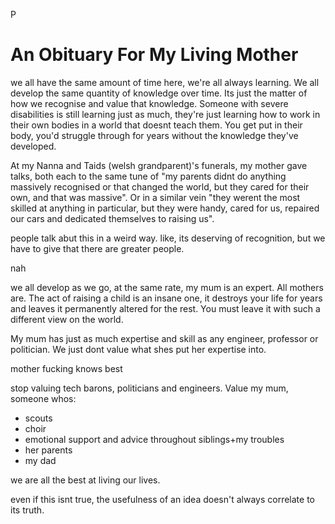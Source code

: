 P

# An Obituary For My Living Mother

we all have the same amount of time here, we're all always learning. We all develop the same quantity of knowledge over time. Its just the matter of how we recognise and value that knowledge. Someone with severe disabilities is still learning just as much, they're just learning how to work in their own bodies in a world that doesnt teach them. You get put in their body, you'd struggle through for years without the knowledge they've developed.

At my Nanna and Taids (welsh grandparent)'s funerals, my mother gave talks, both each to the same tune of "my parents didnt do anything massively recognised or that changed the world, but they cared for their own, and that was massive". Or in a similar vein "they werent the most skilled at anything in particular, but they were handy, cared for us, repaired our cars and dedicated themselves to raising us". 

people talk abut this in a weird way. like, its deserving of recognition, but we have to give that there are greater people.

nah

we all develop as we go, at the same rate, my mum is an expert. All mothers are. The act of raising a child is an insane one, it destroys your life for years and leaves it permanently altered for the rest. You must leave it with such a different view on the world.

My mum has just as much expertise and skill as any engineer, professor or politician. We just dont value what shes put her expertise into.

mother fucking knows best

stop valuing tech barons, politicians and engineers. Value my mum, someone whos:

- scouts
- choir
- emotional support and advice throughout siblings+my troubles
- her parents
- my dad

we are all the best at living our lives.

even if this isnt true, the usefulness of an idea doesn't always correlate to its truth.
